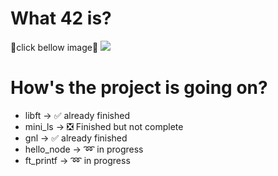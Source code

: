 # What 42 is?
📛click bellow image📛
<a href="https://42tokyo.jp/"><img src="https://user-images.githubusercontent.com/58177127/105044755-70e61880-5aaa-11eb-9706-816463cb518a.png"></a>

# How's the project is going on?

* libft -> ✅ already finished
* mini_ls -> ❎ Finished but not complete
* gnl -> ✅ already finished
* hello_node -> ➿ in progress
* ft_printf -> ➿ in progress
